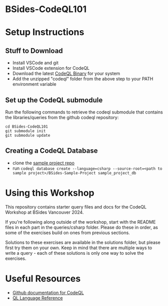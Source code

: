 # BSides-CodeQL101

# Setup Instructions

## Stuff to Download
 - Install VSCode and git
 - Install VSCode extension for CodeQL
 - Download the latest [CodeQL Binary](https://github.com/github/codeql-cli-binaries/releases) for your system
 - Add the unzipped "codeql" folder from the above step to your PATH environment variable

## Set up the CodeQL submodule
Run the following commands to retrieve the codeql submodule that contains the libraries/queries from the github codeql repository:

```
cd BSides-CodeQL101
git submodule init
git submodule update
```

## Creating a CodeQL Database
- clone the [sample project repo](https://github.com/chanel-y/BSides-Sample-Project)
- run `codeql database create --language=csharp --source-root=<path to sample project>/BSides-Sample-Project sample_project_db`

# Using this Workshop
This repository contains starter query files and docs for the CodeQL Workshop at BSides Vancouver 2024. 

If you're following along outside of the workshop, start with the README files in each part in the queries/csharp folder. Please do these in order, as some of the exercises build on ones from previous sections. 

Solutions to these exercises are available in the solutions folder, but please first try them on your own. Keep in mind that there are multiple ways to write a query - each of these solutions is only one way to solve the exercises. 

# Useful Resources
 - [Github documentation for CodeQL](https://codeql.github.com/)
 - [QL Language Reference](https://codeql.github.com/docs/ql-language-reference/)
